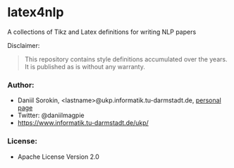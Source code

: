 # latex4nlp
A collections of Tikz and Latex definitions for writing NLP papers

Disclaimer:
> This repository contains style definitions accumulated over the years. It is published as is without any warranty. 


### Author:
  * Daniil Sorokin, \<lastname\>@ukp.informatik.tu-darmstadt.de, [personal page](https://www.informatik.tu-darmstadt.de/ukp/ukp_home/staff_ukp/detailseite_mitarbeiter_1_41984.en.jsp)
  * Twitter: @daniilmagpie
  * https://www.informatik.tu-darmstadt.de/ukp/


### License:
* Apache License Version 2.0
